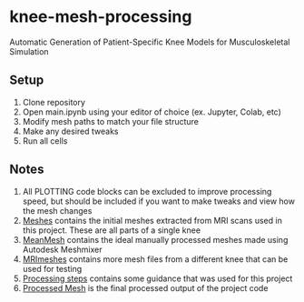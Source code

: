 # knee-mesh-processing
Automatic Generation of Patient-Specific Knee Models for Musculoskeletal Simulation

## Setup
1. Clone repository 
2. Open main.ipynb using your editor of choice (ex. Jupyter, Colab, etc)
3. Modify mesh paths to match your file structure
4. Make any desired tweaks
5. Run all cells

## Notes 
1. All PLOTTING code blocks can be excluded to improve processing speed, but should be included if you want to make tweaks and view how the mesh changes
2. [Meshes](/meshes/) contains the initial meshes extracted from MRI scans used in this project. These are all parts of a single knee
3. [MeanMesh](/MeanMesh/) contains the ideal manually processed meshes made using Autodesk Meshmixer
4. [MRImeshes](/MRImeshes/) contains more mesh files from a different knee that can be used for testing
5. [Processing steps](/PatientSpecificModelSteps.docx) contains some guidance that was used for this project
6. [Processed Mesh](/processed_femur_cartilage.stl) is the final processed output of the project code
